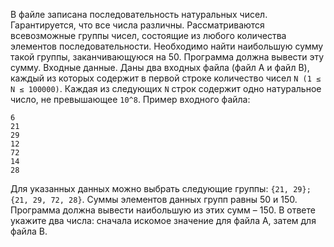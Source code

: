В файле записана последовательность натуральных чисел. Гарантируется, что все числа различны. Рассматриваются всевозможные группы чисел, состоящие из любого количества элементов последовательности. Необходимо найти наибольшую сумму такой группы, заканчивающуюся на 50. Программа должна вывести эту сумму.
Входные данные. Даны два входных файла (файл A и файл B), каждый из которых содержит в первой строке количество чисел `N (1 ≤ N ≤ 100000)`. Каждая из следующих `N` строк содержит одно натуральное число, не превышающее `10^8`.
Пример входного файла:
```
6
21
29
12
72
14
28
```
Для указанных данных можно выбрать следующие группы: `{21, 29}; {21, 29, 72, 28}`. Суммы элементов данных групп равны 50 и 150. Программа должна вывести наибольшую из этих сумм – 150.
В ответе укажите два числа: сначала искомое значение для файла А, затем для файла B.
